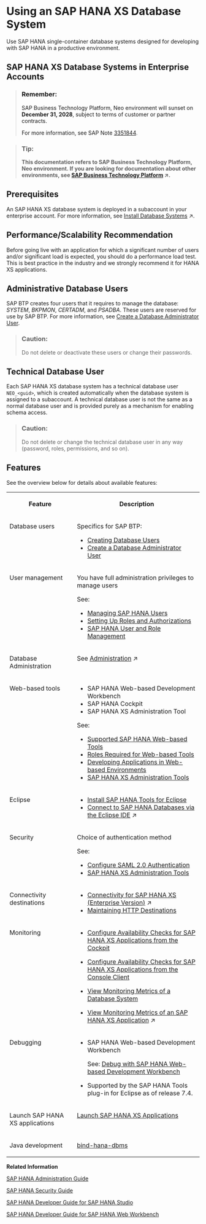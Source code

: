 <!-- loioc6f5764433354640a1e44b893399eaee -->

# Using an SAP HANA XS Database System

Use SAP HANA single-container database systems designed for developing with SAP HANA in a productive environment.

<a name="reference_bmm_kmy_ndb"/>

<!-- reference\_bmm\_kmy\_ndb -->

## SAP HANA XS Database Systems in Enterprise Accounts



> ### Remember:  
> SAP Business Technology Platform, Neo environment will sunset on **December 31, 2028**, subject to terms of customer or partner contracts.
> 
> For more information, see SAP Note [3351844](https://me.sap.com/notes/3351844).

> ### Tip:  
> **This documentation refers to SAP Business Technology Platform, Neo environment. If you are looking for documentation about other environments, see [SAP Business Technology Platform](https://help.sap.com/viewer/65de2977205c403bbc107264b8eccf4b/Cloud/en-US/6a2c1ab5a31b4ed9a2ce17a5329e1dd8.html "SAP Business Technology Platform (SAP BTP) is an integrated offering comprised of the following technology portfolios: application development; process automation; integration; data, analytics, and enterprise planning; artificial intelligence. The platform offers users the ability to turn data into business value, compose end-to-end business processes, connect entire IT landscapes, and personalize, build and extend SAP applications. This reduces the overall total cost of ownership maintaining SAP landscapes and third-party software across end-to-end business processes.") :arrow_upper_right:.**



<a name="reference_bmm_kmy_ndb__section_vm2_yry_ndb"/>

## Prerequisites

An SAP HANA XS database system is deployed in a subaccount in your enterprise account. For more information, see [Install Database Systems](https://help.sap.com/viewer/3fa880aa54b74110ae99ad01503fcd60/Cloud/en-US/1261e6b87e174c05b774ea38fa3c8c51.html "Install a database system in the Neo environment using the SAP BTP cockpit.") :arrow_upper_right:.



<a name="reference_bmm_kmy_ndb__section_wm2_yry_ndb"/>

## Performance/Scalability Recommendation

Before going live with an application for which a significant number of users and/or significant load is expected, you should do a performance load test. This is best practice in the industry and we strongly recommend it for HANA XS applications.



<a name="reference_bmm_kmy_ndb__section_xm2_yry_ndb"/>

## Administrative Database Users

SAP BTP creates four users that it requires to manage the database: *SYSTEM*, *BKPMON*, *CERTADM*, and *PSADBA*. These users are reserved for use by SAP BTP. For more information, see [Create a Database Administrator User](create-a-database-administrator-user-c0fce6f.md).

> ### Caution:  
> Do not delete or deactivate these users or change their passwords.



<a name="reference_bmm_kmy_ndb__section_ym2_yry_ndb"/>

## Technical Database User

Each SAP HANA XS database system has a technical database user `NEO_<guid>`, which is created automatically when the database system is assigned to a subaccount. A technical database user is not the same as a normal database user and is provided purely as a mechanism for enabling schema access.

> ### Caution:  
> Do not delete or change the technical database user in any way \(password, roles, permissions, and so on\).



<a name="reference_bmm_kmy_ndb__section_zm2_yry_ndb"/>

## Features

See the overview below for details about available features:


<table>
<tr>
<th valign="top">

Feature

</th>
<th valign="top">

Description

</th>
</tr>
<tr>
<td valign="top">

Database users

</td>
<td valign="top">

Specifics for SAP BTP:

-   [Creating Database Users](creating-database-users-a55b836.md)
-   [Create a Database Administrator User](create-a-database-administrator-user-c0fce6f.md)



</td>
</tr>
<tr>
<td valign="top">

User management

</td>
<td valign="top">

You have full administration privileges to manage users

See:

-   [Managing SAP HANA Users](http://help.sap.com/saphelp_hanaplatform/helpdata/en/ed/7af17e5ae14de694d9bee5f35098f4/content.htm?frameset=/en/c0/555f0bbb5710148faabb0a6e35c457/frameset.htm)
-   [Setting Up Roles and Authorizations](http://help.sap.com/saphelp_hanaplatform/helpdata/en/8f/f545995b594245b2508a380457fbc8/content.htm?frameset=/en/9a/b0b327addd411ab6eadeba205a889e/frameset.htm)
-   [SAP HANA User and Role Management](http://help.sap.com/saphelp_hanaplatform/helpdata/en/de/a55d23bb571014bf25f6ed0d3b2b17/content.htm?frameset=/en/de/ec02ebbb57101483bdf3194c301d2e/frameset.htm)



</td>
</tr>
<tr>
<td valign="top">

Database Administration

</td>
<td valign="top">

See [Administration](https://help.sap.com/viewer/d4790b2de2f4429db6f3dff54e4d7b3a/Cloud/en-US/ac41e325a62e4d6c8516d7a63ef41df7.html "Use the SAP BTP cockpit or the console client to administer your database systems and databases in the Neo environment in SAP regions.") :arrow_upper_right:

</td>
</tr>
<tr>
<td valign="top">

Web-based tools

</td>
<td valign="top">

-   SAP HANA Web-based Development Workbench
-   SAP HANA Cockpit
-   SAP HANA XS Administration Tool

See:

-   [Supported SAP HANA Web-based Tools](supported-sap-hana-web-based-tools-ad3717d.md)
-   [Roles Required for Web-based Tools](assign-roles-required-for-the-sap-hana-xs-administration-tool-c006db5.md#loiod7c4ca5dac4f4dbbb47901eebe9ea0d1)
-   [Developing Applications in Web-based Environments](http://help.sap.com/saphelp_hanaplatform/helpdata/en/7f/99b0f952d04792912587c99e299ef5/content.htm?frameset=/en/5f/eb72f0511e43449f9ad79409a5d259/frameset.htm)
-   [SAP HANA XS Administration Tools](http://help.sap.com/saphelp_hanaplatform/helpdata/en/68/6f32f2da7947368f8a6906860bc19b/content.htm?frameset=/en/00/0ca1e3486640ef8b884cdf1a050fbb/frameset.htm)



</td>
</tr>
<tr>
<td valign="top">

Eclipse

</td>
<td valign="top">

-   [Install SAP HANA Tools for Eclipse](install-sap-hana-tools-for-eclipse-b0e351a.md)
-   [Connect to SAP HANA Databases via the Eclipse IDE](https://help.sap.com/viewer/d4790b2de2f4429db6f3dff54e4d7b3a/Cloud/en-US/4efc124a0ccc42b3b502ad3a3908d23d.html "Connect to an SAP HANA tenant database system (MDC) using SAP HANA tools via the Eclipse IDE.") :arrow_upper_right:



</td>
</tr>
<tr>
<td valign="top">

Security

</td>
<td valign="top">

Choice of authentication method

See:

-   [Configure SAML 2.0 Authentication](configure-saml-2-0-authentication-2a71022.md)
-   [SAP HANA XS Administration Tools](http://help.sap.com/saphelp_hanaplatform/helpdata/en/68/6f32f2da7947368f8a6906860bc19b/content.htm?frameset=/en/00/0ca1e3486640ef8b884cdf1a050fbb/frameset.htm)



</td>
</tr>
<tr>
<td valign="top">

Connectivity destinations

</td>
<td valign="top">

-   [Connectivity for SAP HANA XS (Enterprise Version)](https://help.sap.com/viewer/b865ed651e414196b39f8922db2122c7/Cloud/en-US/9d0e9e8397f544d9a5de5df52fd1e757.html "") :arrow_upper_right:
-   [Maintaining HTTP Destinations](https://help.sap.com/viewer/b3d0daf2a98e49ada00bf31b7ca7a42e/2.0.latest/en-US/ca340c09551c40b7837e773b9d051821.html)



</td>
</tr>
<tr>
<td valign="top">

Monitoring

</td>
<td valign="top">

-   [Configure Availability Checks for SAP HANA XS Applications from the Cockpit](configure-availability-checks-for-sap-hana-xs-applications-from-the-cockpit-a6663f0.md)

-   [Configure Availability Checks for SAP HANA XS Applications from the Console Client](configure-availability-checks-for-sap-hana-xs-applications-from-the-console-client-951d9b8.md)

-   [View Monitoring Metrics of a Database System](view-monitoring-metrics-of-a-database-system-b02814d.md)

-   [View Monitoring Metrics of an SAP HANA XS Application](https://help.sap.com/viewer/64f7d2b06c6b40a9b3097860c5930641/Cloud/en-US/c39b4a143a3647a9810cdd05882703a0.html "In the SAP BTP cockpit, you can view the history of custom checks to help you monitor your SAP HANA XS application.") :arrow_upper_right:




</td>
</tr>
<tr>
<td valign="top">

Debugging

</td>
<td valign="top">

-   SAP HANA Web-based Development Workbench

    See: [Debug with SAP HANA Web-based Development Workbench](debug-with-sap-hana-web-based-development-workbench-1beaa7a.md)

-   Supported by the SAP HANA Tools plug-in for Eclipse as of release 7.4.



</td>
</tr>
<tr>
<td valign="top">

Launch SAP HANA XS applications

</td>
<td valign="top">

[Launch SAP HANA XS Applications](launch-sap-hana-xs-applications-0dd61c3.md) 

</td>
</tr>
<tr>
<td valign="top">

Java development

</td>
<td valign="top">

[bind-hana-dbms](../50-administration-and-ops-neo/bind-hana-dbms-affa782.md) 

</td>
</tr>
</table>

**Related Information**  


[SAP HANA Administration Guide](https://help.sap.com/viewer/6b94445c94ae495c83a19646e7c3fd56/2.0.00/en-US)

[SAP HANA Security Guide](https://help.sap.com/viewer/b3ee5778bc2e4a089d3299b82ec762a7/2.0.00/en-US)

[SAP HANA Developer Guide for SAP HANA Studio](https://help.sap.com/viewer/52715f71adba4aaeb480d946c742d1f6/2.0.00/en-US)

[SAP HANA Developer Guide for SAP HANA Web Workbench](https://help.sap.com/viewer/b3d0daf2a98e49ada00bf31b7ca7a42e/2.0.00/en-US/)

